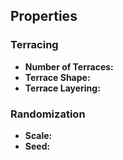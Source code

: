
## Properties

### Terracing

- **Number of Terraces:**
- **Terrace Shape:**
- **Terrace Layering:**

### Randomization
- **Scale:**
- **Seed:**